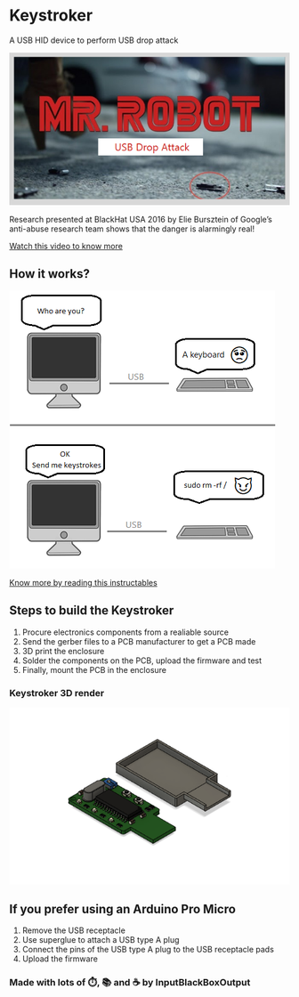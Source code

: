 # Keystroker
A USB HID device to perform USB drop attack

![MR. ROBOT](docs/mr_robot.png)

Research presented at BlackHat USA 2016 by Elie Bursztein of Google’s anti-abuse research team shows that the danger is alarmingly real!

[Watch this video to know more](https://www.youtube.com/watch?v=ZI5fvU5QKwQ&feature=emb_logo)

## How it works?
![USB Drop Attack](docs/usb_drop_attack.png)

[Know more by reading this instructables](https://www.instructables.com/Keystroker-USB-Drop-Attack/)

## Steps to build the Keystroker 
1. Procure electronics components from a realiable source
1. Send the gerber files to a PCB manufacturer to get a PCB made
1. 3D print the enclosure
1. Solder the components on the PCB, upload the firmware and test
1. Finally, mount the PCB in the enclosure

### Keystroker 3D render
![render](https://github.com/InputBlackBoxOutput/Keystroker/blob/main/docs/pendrive%20enclosure.png)

## If you prefer using an Arduino Pro Micro
1. Remove the USB receptacle  
1. Use superglue to attach a USB type A plug
1. Connect the pins of the USB type A plug to the USB receptacle pads
1. Upload the firmware 

### Made with lots of ⏱️, 📚 and ☕ by InputBlackBoxOutput

